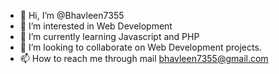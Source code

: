- 👋 Hi, I’m @Bhavleen7355
- 👀 I’m interested in Web Development
- 🌱 I’m currently learning Javascript and PHP
- 💞️ I’m looking to collaborate on Web Development projects.
- 📫 How to reach me through mail bhavleen7355@gmail.com

<!---
Bhavleen7355/Bhavleen7355 is a ✨ special ✨ repository because its `README.md` (this file) appears on your GitHub profile.
You can click the Preview link to take a look at your changes.
--->
